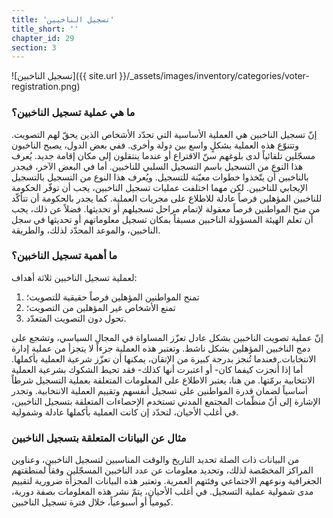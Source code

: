 ```yaml
---
title: 'تسجيل الناخبين'
title_short: ''
chapter_id: 29
section: 3
---
```


![تسجيل الناخبين]({{ site.url }}/\_assets/images/inventory/categories/voter-registration.png)

### ما هي عملية تسجيل الناخبين؟

إنّ تسجيل الناخبين هي العملية الأساسية التي تحدّد الأشخاص الذين يحقّ لهم التصويت. وتتنوّع هذه العملية بشكلٍ واسع بين دولة وأخرى. ففي بعض الدول، يصبح الناخبون مسجّلين تلقائياً لدى بلوغهم سنّ الاقتراع أو عندما ينتقلون إلى مكان إقامة جديد. يُعرف هذا النوع من التسجيل باسم التسجيل السلبي للناخبين. أما في البعض الآخر، فيجدر بالناخبين أن يتّخذوا خطوات معيّنة للتسجيل. ويُعرف هذا النوع من التسجيل بالتسجيل الإيجابي للناخبين. لكن مهما اختلفت عمليات تسجيل الناخبين، يجب أن توفّر الحكومة للناخبين المؤهلين فرصاً عادلة للاطلاع على مجريات العملية. كما يجدر بالحكومة أن تتأكّد من منح المواطنين فرصاً معقولة لإتمام مراحل تسجيلهم أو تحديثها. فضلاً عن ذلك، يجب أن تعلم الهيئة المسؤولة الناخبين مسبقاً بمكان تسجيل معلوماتهم أو تحديثها في سجل الناخبين، والموعد المحدّد لذلك، والطريقة.

### ما أهمية تسجيل الناخبين؟

لعملية تسجيل الناخبين ثلاثة أهداف:

1.  تمنح المواطنين المؤهلين فرصاً حقيقية للتصويت؛
2.  تمنع الأشخاص غير المؤهلين من التصويت؛
3.  تحول دون التصويت المتعدّد.

إنّ عملية تصويت الناخبين بشكل عادل تعزّز المساواة في المجال السياسي، وتشجع على دمج الناخبين المؤهلين بشكل ناشط. وتعتبر هذه العملية جزءاً لا يتجزأ من عملية إدارة الانتخابات. فعندما تُنجز بدرجة كبيرة من الإتقان، يمكنها أن تعزّز شرعية العملية بأكملها. أما إذا أُنجزت كيفما كان- أو اعتبرت أنها كذلك- فقد تحيط الشكوك بشرعية العملية الانتخابية برمّتها. من هنا، يعتبر الاطلاع على المعلومات المتعلقة بعملية التسجيل شرطاً أساسياً لضمان قدرة المواطنين على تسجيل أنفسهم وتقييم العملية الانتخابية. وتجدر الإشارة إلى أنّ منظّمات المجتمع المدني تستخدم الإحصاءات المتعلقة بتسجيل الناخبين، في أغلب الأحيان، لتحدّد إن كانت العملية بأكملها عادلة وشمولية.

### مثال عن البيانات المتعلقة بتسجيل الناخبين

من البيانات ذات الصلة تحديد التاريخ والوقت المناسبين لتسجيل الناخبين، وعناوين المراكز المخصّصة لذلك، وتحديد معلومات عن عدد الناخبين المسجّلين وفقاً لمنطقتهم الجغرافية ونوعهم الاجتماعي وفئتهم العمرية. وتعتبر هذه البيانات المجزأة ضرورية لتقييم مدى شمولية عملية التسجيل. في أغلب الأحيان، يتمّ نشر هذه المعلومات بصفة دورية، كيومياً أو أسبوعياً، خلال فترة تسجيل الناخبين.
